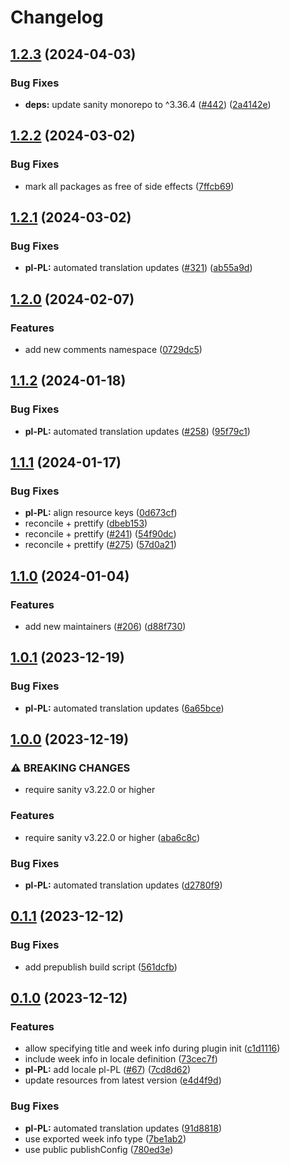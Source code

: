 # Changelog

## [1.2.3](https://github.com/sanity-io/locales/compare/locale-pl-pl-v1.2.2...locale-pl-pl-v1.2.3) (2024-04-03)


### Bug Fixes

* **deps:** update sanity monorepo to ^3.36.4 ([#442](https://github.com/sanity-io/locales/issues/442)) ([2a4142e](https://github.com/sanity-io/locales/commit/2a4142e6e50eb5992b3432169cd71676c353276f))

## [1.2.2](https://github.com/sanity-io/locales/compare/locale-pl-pl-v1.2.1...locale-pl-pl-v1.2.2) (2024-03-02)


### Bug Fixes

* mark all packages as free of side effects ([7ffcb69](https://github.com/sanity-io/locales/commit/7ffcb6939ba729c3c6c528d81e14a833b9096f50))

## [1.2.1](https://github.com/sanity-io/locales/compare/locale-pl-pl-v1.2.0...locale-pl-pl-v1.2.1) (2024-03-02)


### Bug Fixes

* **pl-PL:** automated translation updates ([#321](https://github.com/sanity-io/locales/issues/321)) ([ab55a9d](https://github.com/sanity-io/locales/commit/ab55a9dbc014e3cfd183d04cec42f789a20f082b))

## [1.2.0](https://github.com/sanity-io/locales/compare/locale-pl-pl-v1.1.2...locale-pl-pl-v1.2.0) (2024-02-07)


### Features

* add new comments namespace ([0729dc5](https://github.com/sanity-io/locales/commit/0729dc52cd29ac2611250663a32a7f1a5a039500))

## [1.1.2](https://github.com/sanity-io/locales/compare/locale-pl-pl-v1.1.1...locale-pl-pl-v1.1.2) (2024-01-18)


### Bug Fixes

* **pl-PL:** automated translation updates ([#258](https://github.com/sanity-io/locales/issues/258)) ([95f79c1](https://github.com/sanity-io/locales/commit/95f79c17810314f9ed6fa095c5f3a21a997afaa0))

## [1.1.1](https://github.com/sanity-io/locales/compare/locale-pl-pl-v1.1.0...locale-pl-pl-v1.1.1) (2024-01-17)


### Bug Fixes

* **pl-PL:** align resource keys ([0d673cf](https://github.com/sanity-io/locales/commit/0d673cf6b85c052a5cca9d7ec759a8200fb1b41c))
* reconcile + prettify ([dbeb153](https://github.com/sanity-io/locales/commit/dbeb153fc3f80207e357a888431d2fd739617821))
* reconcile + prettify ([#241](https://github.com/sanity-io/locales/issues/241)) ([54f90dc](https://github.com/sanity-io/locales/commit/54f90dca9b094befde329eadb710ac2e9af4c10f))
* reconcile + prettify ([#275](https://github.com/sanity-io/locales/issues/275)) ([57d0a21](https://github.com/sanity-io/locales/commit/57d0a21e05f631d47d74a2c029c9dcc3993bc7b0))

## [1.1.0](https://github.com/sanity-io/locales/compare/locale-pl-pl-v1.0.1...locale-pl-pl-v1.1.0) (2024-01-04)


### Features

* add new maintainers ([#206](https://github.com/sanity-io/locales/issues/206)) ([d88f730](https://github.com/sanity-io/locales/commit/d88f730245daf267354ceb85ffbc2ff3497962b7))

## [1.0.1](https://github.com/sanity-io/locales/compare/locale-pl-pl-v1.0.0...locale-pl-pl-v1.0.1) (2023-12-19)


### Bug Fixes

* **pl-PL:** automated translation updates ([6a65bce](https://github.com/sanity-io/locales/commit/6a65bced229226bf8726c3ba5b8ba3580d618c89))

## [1.0.0](https://github.com/sanity-io/locales/compare/locale-pl-pl-v0.1.1...locale-pl-pl-v1.0.0) (2023-12-19)


### ⚠ BREAKING CHANGES

* require sanity v3.22.0 or higher

### Features

* require sanity v3.22.0 or higher ([aba6c8c](https://github.com/sanity-io/locales/commit/aba6c8c3fd4f6e11b193b96a3821420f72ccc47d))


### Bug Fixes

* **pl-PL:** automated translation updates ([d2780f9](https://github.com/sanity-io/locales/commit/d2780f935a6a5186be5c09cee65e3b7123ee866a))

## [0.1.1](https://github.com/sanity-io/locales/compare/locale-pl-pl-v0.1.0...locale-pl-pl-v0.1.1) (2023-12-12)


### Bug Fixes

* add prepublish build script ([561dcfb](https://github.com/sanity-io/locales/commit/561dcfb24ab12f98fcc590b0dbc2cf297ea60485))

## [0.1.0](https://github.com/sanity-io/locales/compare/locale-pl-pl-v0.0.1...locale-pl-pl-v0.1.0) (2023-12-12)


### Features

* allow specifying title and week info during plugin init ([c1d1116](https://github.com/sanity-io/locales/commit/c1d1116bab0c99c6506a9744e33d6cf282bf1c1b))
* include week info in locale definition ([73cec7f](https://github.com/sanity-io/locales/commit/73cec7fb69ac92a565282aac0d08f13b634372fb))
* **pl-PL:** add locale pl-PL ([#67](https://github.com/sanity-io/locales/issues/67)) ([7cd8d62](https://github.com/sanity-io/locales/commit/7cd8d62059d2cb31d40415253a004ef6d1045d43))
* update resources from latest version ([e4d4f9d](https://github.com/sanity-io/locales/commit/e4d4f9daf8c2566f3ee7c9b002ac6d0051a2734c))


### Bug Fixes

* **pl-PL:** automated translation updates ([91d8818](https://github.com/sanity-io/locales/commit/91d8818577ead342d0f656af720495703c4db8ab))
* use exported week info type ([7be1ab2](https://github.com/sanity-io/locales/commit/7be1ab27939e1836e000155c576362fb5f54bd3e))
* use public publishConfig ([780ed3e](https://github.com/sanity-io/locales/commit/780ed3e6d35198fedebd769e71bf1dcc09fc6528))
